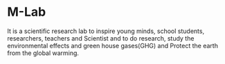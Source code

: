 # M-Lab
It is a scientific research lab to inspire young minds, school students, researchers, teachers and Scientist and to do research, study the environmental effects and green house gases(GHG) and Protect the earth from the global warming.

